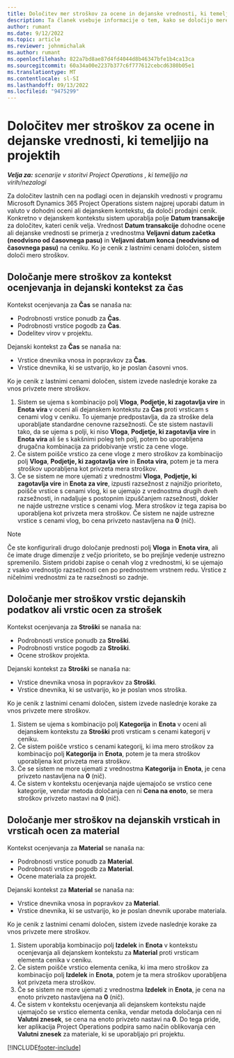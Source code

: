 ```yaml
---
title: Določitev mer stroškov za ocene in dejanske vrednosti, ki temeljijo na projektih
description: Ta članek vsebuje informacije o tem, kako se določijo mere stroškov za ocene in dejanske vrednosti, ki temeljijo na projektih.
author: rumant
ms.date: 9/12/2022
ms.topic: article
ms.reviewer: johnmichalak
ms.author: rumant
ms.openlocfilehash: 822a7bd8ae87d4fd4044d8b46347bfe1b4ca13ca
ms.sourcegitcommit: 60a34a00e2237b377c6f777612cebcd6380b05e1
ms.translationtype: MT
ms.contentlocale: sl-SI
ms.lasthandoff: 09/13/2022
ms.locfileid: "9475299"
---
```

# <a name="determine-cost-rates-for-project-based-estimates-and-actuals"></a>Določitev mer stroškov za ocene in dejanske vrednosti, ki temeljijo na projektih

_**Velja za:** scenarije v storitvi Project Operations , ki temeljijo na virih/nezalogi_

Za določitev lastnih cen na podlagi ocen in dejanskih vrednosti v programu Microsoft Dynamics 365 Project Operations sistem najprej uporabi datum in valuto v dohodni oceni ali dejanskem kontekstu, da določi prodajni cenik. Konkretno v dejanskem kontekstu sistem uporablja polje **Datum transakcije** za določitev, kateri cenik velja. Vrednost **Datum transakcije** dohodne ocene ali dejanske vrednosti se primerja z vrednostma **Veljavni datum začetka (neodvisno od časovnega pasu)** in **Veljavni datum konca (neodvisno od časovnega pasu)** na ceniku. Ko je cenik z lastnimi cenami določen, sistem določi mero stroškov.

## <a name="determining-cost-rates-in-estimate-and-actual-contexts-for-time"></a>Določanje mere stroškov za kontekst ocenjevanja in dejanski kontekst za čas

Kontekst ocenjevanja za **Čas** se nanaša na:

- Podrobnosti vrstice ponudb za **Čas**.
- Podrobnosti vrstice pogodb za **Čas**.
- Dodelitev virov v projektu.

Dejanski kontekst za **Čas** se nanaša na:

- Vrstice dnevnika vnosa in popravkov za **Čas**.
- Vrstice dnevnika, ki se ustvarijo, ko je poslan časovni vnos.

Ko je cenik z lastnimi cenami določen, sistem izvede naslednje korake za vnos privzete mere stroškov.

1. Sistem se ujema s kombinacijo polj **Vloga**, **Podjetje, ki zagotavlja vire** in **Enota vira** v oceni ali dejanskem kontekstu za **Čas** proti vrsticam s cenami vlog v ceniku. To ujemanje predpostavlja, da za stroške dela uporabljate standardne cenovne razsežnosti. Če ste sistem nastavili tako, da se ujema s polji, ki niso **Vloga**, **Podjetje, ki zagotavlja vire** in **Enota vira** ali še s kakšnimi poleg teh polj, potem bo uporabljena drugačna kombinacija za pridobivanje vrstic za cene vloge.
1. Če sistem poišče vrstico za cene vloge z mero stroškov za kombinacijo polj **Vloga**, **Podjetje, ki zagotavlja vire** in **Enota vira**, potem je ta mera stroškov uporabljena kot privzeta mera stroškov.
1. Če se sistem ne more ujemati z vrednostmi **Vloga**, **Podjetje, ki zagotavlja vire** in **Enota za vire**, izpusti razsežnost z najnižjo prioriteto, poišče vrstice s cenami vlog, ki se ujemajo z vrednostma drugih dveh razsežnosti, in nadaljuje s postopnim izpuščanjem razsežnosti, dokler ne najde ustrezne vrstice s cenami vlog. Mera stroškov iz tega zapisa bo uporabljena kot privzeta mera stroškov. Če sistem ne najde ustrezne vrstice s cenami vlog, bo cena privzeto nastavljena na **0** (nič).

> [!NOTE]
> Če ste konfigurirali drugo določanje prednosti polj **Vloga** in **Enota vira**, ali če imate druge dimenzije z večjo prioriteto, se bo prejšnje vedenje ustrezno spremenilo. Sistem pridobi zapise o cenah vlog z vrednostmi, ki se ujemajo z vsako vrednostjo razsežnosti cen po prednostnem vrstnem redu. Vrstice z ničelnimi vrednostmi za te razsežnosti so zadnje.

## <a name="determining-cost-rates-on-actual-and-estimate-lines-for-expense"></a>Določanje mer stroškov vrstic dejanskih podatkov ali vrstic ocen za strošek

Kontekst ocenjevanja za **Stroški** se nanaša na:

- Podrobnosti vrstice ponudb za **Stroški**.
- Podrobnosti vrstice pogodb za **Stroški**.
- Ocene stroškov projekta.

Dejanski kontekst za **Stroški** se nanaša na:

- Vrstice dnevnika vnosa in popravkov za **Stroški**.
- Vrstice dnevnika, ki se ustvarijo, ko je poslan vnos stroška.

Ko je cenik z lastnimi cenami določen, sistem izvede naslednje korake za vnos privzete mere stroškov.

1. Sistem se ujema s kombinacijo polj **Kategorija** in **Enota** v oceni ali dejanskem kontekstu za **Stroški** proti vrsticam s cenami kategorij v ceniku.
1. Če sistem poišče vrstico s cenami kategorij, ki ima mero stroškov za kombinacijo polj **Kategorija** in **Enota**, potem je ta mera stroškov uporabljena kot privzeta mera stroškov.
1. Če se sistem ne more ujemati z vrednostma **Kategorija** in **Enota**, je cena privzeto nastavljena na **0** (nič).
1. Če sistem v kontekstu ocenjevanja najde ujemajočo se vrstico cene kategorije, vendar metoda določanja cen ni **Cena na enoto**, se mera stroškov privzeto nastavi na **0** (nič).

## <a name="determining-cost-rates-on-actual-and-estimate-lines-for-material"></a>Določanje mer stroškov na dejanskih vrsticah in vrsticah ocen za material

Kontekst ocenjevanja za **Material** se nanaša na:

- Podrobnosti vrstice ponudb za **Material**.
- Podrobnosti vrstice pogodb za **Material**.
- Ocene materiala za projekt.

Dejanski kontekst za **Material** se nanaša na:

- Vrstice dnevnika vnosa in popravkov za **Material**.
- Vrstice dnevnika, ki se ustvarijo, ko je poslan dnevnik uporabe materiala.

Ko je cenik z lastnimi cenami določen, sistem izvede naslednje korake za vnos privzete mere stroškov.

1. Sistem uporablja kombinacijo polj **Izdelek** in **Enota** v kontekstu ocenjevanja ali dejanskem kontekstu za **Material** proti vrsticam elementa cenika v ceniku.
1. Če sistem poišče vrstico elementa cenika, ki ima mero stroškov za kombinacijo polj **Izdelek** in **Enota**, potem je ta mera stroškov uporabljena kot privzeta mera stroškov.
1. Če se sistem ne more ujemati z vrednostma **Izdelek** in **Enota**, je cena na enoto privzeto nastavljena na **0** (nič).
1. Če sistem v kontekstu ocenjevanja ali dejanskem kontekstu najde ujemajočo se vrstico elementa cenika, vendar metoda določanja cen ni **Valutni znesek**, se cena na enoto privzeto nastavi na **0**. Do tega pride, ker aplikacija Project Operations podpira samo način oblikovanja cen **Valutni znesek** za materiale, ki se uporabljajo pri projektu.

[!INCLUDE[footer-include](../includes/footer-banner.md)]
